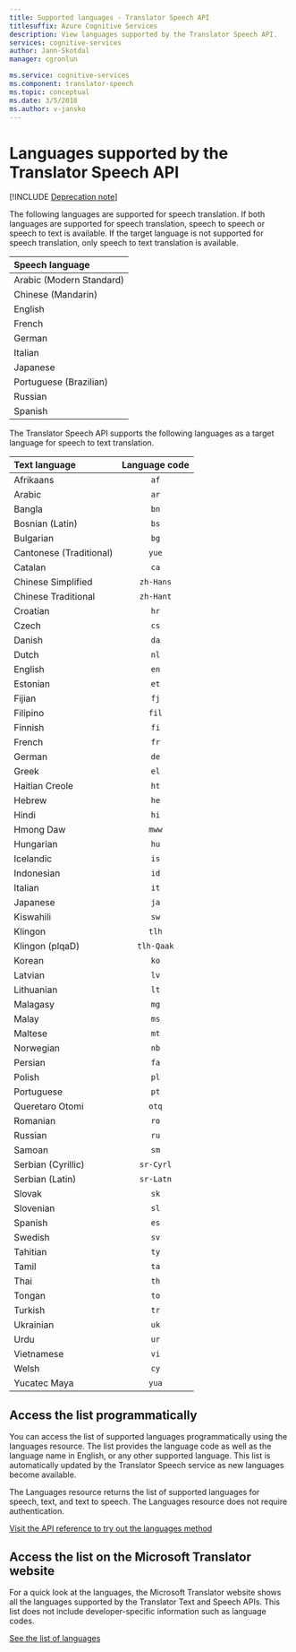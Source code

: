 ```yaml
---
title: Supported languages - Translator Speech API
titlesuffix: Azure Cognitive Services
description: View languages supported by the Translator Speech API.
services: cognitive-services
author: Jann-Skotdal
manager: cgronlun

ms.service: cognitive-services
ms.component: translator-speech
ms.topic: conceptual
ms.date: 3/5/2018
ms.author: v-jansko
---
```

# Languages supported by the Translator Speech API

[!INCLUDE [Deprecation note](../../../includes/cognitive-services-translator-speech-deprecation-note.md)]

The following languages are supported for speech translation. If both languages are supported for speech translation, speech to speech or speech to text is available. If the target language is not supported for speech translation, only speech to text translation is available. 

| Speech language    |
|:----------- |
| Arabic (Modern Standard)      |
| Chinese (Mandarin)      |
| English      |
| French      |
| German      |
| Italian      |
| Japanese      |
| Portuguese (Brazilian)     |
| Russian      |
| Spanish      | 

The Translator Speech API supports the following languages as a target language for speech to text translation. 

| Text language    | Language code |
|:----------- |:-------------:|
| Afrikaans      | `af`          |
| Arabic       | `ar`          |
| Bangla      | `bn`          |
| Bosnian (Latin)      | `bs`          |
| Bulgarian      | `bg`          |
| Cantonese (Traditional)      | `yue`          |
| Catalan      | `ca`          |
| Chinese Simplified      | `zh-Hans`          | 
| Chinese Traditional      | `zh-Hant`          |
| Croatian      | `hr`          |
| Czech      | `cs`          |
| Danish      | `da`          |
| Dutch      | `nl`          |
| English      | `en`          |
| Estonian      | `et`          |
| Fijian      | `fj`          |
| Filipino      | `fil`          |
| Finnish      | `fi`          |
| French      | `fr`          |
| German      | `de`          |
| Greek      | `el`          |
| Haitian Creole      | `ht`          |
| Hebrew      | `he`          |
| Hindi      | `hi`          |
| Hmong Daw      | `mww`          |
| Hungarian      | `hu`          |
|Icelandic|`is`          |
| Indonesian      | `id`          |
| Italian      | `it`          |
| Japanese      | `ja`          |
| Kiswahili      | `sw`          |
| Klingon      | `tlh`          |
| Klingon (plqaD)      | `tlh-Qaak`          |
| Korean      | `ko`          |
| Latvian      | `lv`          |
| Lithuanian      | `lt`          |
| Malagasy      | `mg`          |
| Malay      | `ms`          |
| Maltese      | `mt`          |
| Norwegian      | `nb`          |
| Persian      | `fa`          |
| Polish      | `pl`          |
| Portuguese      | `pt`          |
| Queretaro Otomi      | `otq`          |
| Romanian      | `ro`          |
| Russian      | `ru`          |
| Samoan      | `sm`          |
| Serbian (Cyrillic)      | `sr-Cyrl`          |
| Serbian (Latin)      | `sr-Latn`          |
| Slovak     | `sk`          |
| Slovenian      | `sl`          |
| Spanish      | `es`          |
| Swedish      | `sv`          |
| Tahitian      | `ty`          |
| Tamil      | `ta`          |
| Thai      | `th`          |
| Tongan      | `to`          |
| Turkish      | `tr`          |
| Ukrainian      | `uk`          |
| Urdu      | `ur`          |
| Vietnamese      | `vi`          |
| Welsh      | `cy`          |
| Yucatec Maya      | `yua`          |

## Access the list programmatically

You can access the list of supported languages programmatically using the languages resource. The list provides the language code as well as the language name in English, or any other supported language. This list is automatically updated by the Translator Speech service as new languages become available.

The Languages resource returns the list of supported languages for speech, text, and text to speech. The Languages resource does not require authentication.

[Visit the API reference to try out the languages method](languages-reference.md)

## Access the list on the Microsoft Translator website

For a quick look at the languages, the Microsoft Translator website shows all the languages supported by the Translator Text and Speech APIs. This list does not include developer-specific information such as language codes.

[See the list of languages](https://www.microsoft.com/translator/languages.aspx) 
